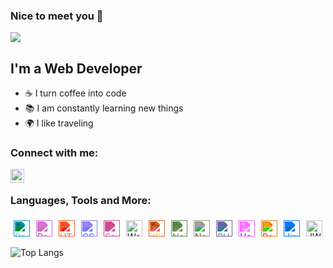 ### Nice to meet you 👋

![](https://komarev.com/ghpvc/?username=kapukap&color=green)

## I'm a Web Developer

- ☕ I turn coffee into code
- 📚 I am constantly learning new things
- 🌍 I like traveling

### Connect with me:

[<img align="left" alt="kapukap | LinkedIn" width="22px" src="https://cdn.jsdelivr.net/npm/simple-icons@3.13.0/icons/linkedin.svg"/>][linkedin]

<br />

### Languages, Tools and More:

<div>
    <img align="left" style="margin: 5px; filter: invert(83%) sepia(35%) saturate(3689%) hue-rotate(168deg) brightness(103%) contrast(107%);" alt="React" width="26px" src="https://cdn.jsdelivr.net/npm/simple-icons@3.13.0/icons/react.svg"/>
    <img align="left" style="margin: 5px; filter: invert(32%) sepia(41%) saturate(2143%) hue-rotate(238deg) brightness(89%) contrast(86%);" alt="Redux" width="26px" src="https://cdn.jsdelivr.net/npm/simple-icons@3.13.0/icons/redux.svg"/>
    <img align="left" style="margin: 5px; filter: invert(54%) sepia(34%) saturate(6142%) hue-rotate(347deg) brightness(98%) contrast(93%);" alt="HTML5" width="26px" src="https://cdn.jsdelivr.net/npm/simple-icons@3.13.0/icons/html5.svg"/>
    <img align="left" style="margin: 5px; filter: invert(31%) sepia(98%) saturate(2774%) hue-rotate(214deg) brightness(94%) contrast(102%);" alt="CSS3" width="26px" src="https://cdn.jsdelivr.net/npm/simple-icons@3.13.0/icons/css3.svg"/>
    <img align="left" style="margin: 5px; filter: invert(60%) sepia(57%) saturate(1124%) hue-rotate(293deg) brightness(86%) contrast(86%);" alt="Sass" width="26px" src="https://cdn.jsdelivr.net/npm/simple-icons@3.13.0/icons/sass.svg"/>
    <img align="left" style="margin: 5px; background: white;" alt="WebStorm" width="26px" src="https://cdn.jsdelivr.net/npm/simple-icons@3.13.0/icons/webstorm.svg"/>
    <img align="left" style="margin: 5px; filter: invert(80%) sepia(68%) saturate(932%) hue-rotate(348deg) brightness(112%) contrast(87%);" alt="JS" width="26px" src="https://cdn.jsdelivr.net/npm/simple-icons@3.13.0/icons/javascript.svg"/>
    <img align="left" style="margin: 5px; filter: invert(54%) sepia(17%) saturate(906%) hue-rotate(67deg) brightness(97%) contrast(88%);" alt="Node" width="26px" src="https://cdn.jsdelivr.net/npm/simple-icons@3.13.0/icons/node-dot-js.svg"/>
    <img align="left" style="margin: 5px; filter: invert(27%) sepia(12%) saturate(655%) hue-rotate(15deg) brightness(94%) contrast(84%);" alt="Nodemon" width="26px" src="https://cdn.jsdelivr.net/npm/simple-icons@3.13.0/icons/nodemon.svg"/>
    <img align="left" style="margin: 5px; filter: invert(54%) sepia(10%) saturate(1534%) hue-rotate(198deg) brightness(86%) contrast(92%);" alt="PHP" width="26px" src="https://cdn.jsdelivr.net/npm/simple-icons@3.13.0/icons/php.svg"/>
    <img align="left" style="margin: 5px; filter: invert(14%) sepia(78%) saturate(2670%) hue-rotate(258deg) brightness(93%) contrast(136%);" alt="Heroku" width="26px" src="https://cdn.jsdelivr.net/npm/simple-icons@3.13.0/icons/heroku.svg"/>
    <img align="left" style="margin: 5px; filter: invert(15%) sepia(37%) saturate(6448%) hue-rotate(356deg) brightness(95%) contrast(92%);" alt="Redis" width="26px" src="https://cdn.jsdelivr.net/npm/simple-icons@3.13.0/icons/redis.svg"/>
    <img align="left" style="margin: 5px; filter: invert(57%) sepia(74%) saturate(5847%) hue-rotate(200deg) brightness(99%) contrast(96%);" alt="Jira" width="26px" src="https://cdn.jsdelivr.net/npm/simple-icons@3.13.0/icons/jira.svg"/>
    <img align="left" style="margin: 5px;" alt="JWT" width="26px" src="https://cdn.jsdelivr.net/npm/simple-icons@3.13.0/icons/jsonwebtokens.svg"/>
</div>

<br />
<br />

![Top Langs](https://github-readme-stats.vercel.app/api/top-langs/?username=kapukap&layout=compact)

[linkedin]: https://www.linkedin.com/in/%D0%BA%D0%B8%D1%80%D0%B8%D0%BB%D0%BB-%D0%BA%D0%B0%D0%BF%D1%83%D1%81%D1%82%D0%B8%D0%BD-a64141158/
